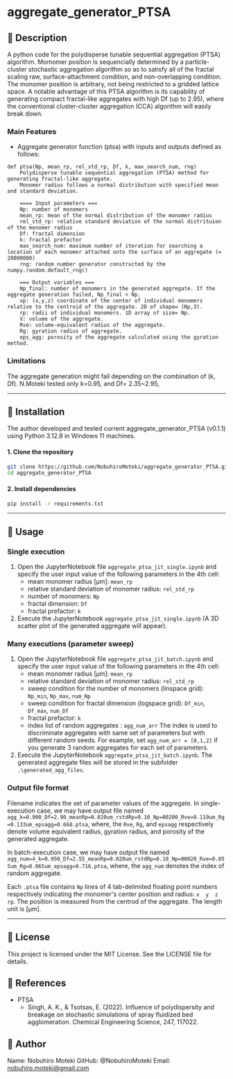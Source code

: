 # aggregate_generator_PTSA

## 📌 Description
A python code for the polydisperse tunable sequential aggregation (PTSA) algorithm. Momomer position is sequencially determined by a particle-cluster stochastic aggregation algorithm so as to satisfy all of the fractal scaling raw, surface-attachment condition, and non-overlapping condition. The monomer position is arbitrary, not being restricted to a gridded lattice space. A notable advantage of this PTSA algorithm is its capability of generating compact fractal-like aggregates with high Df (up to 2.95), where the conventional cluster-cluster aggregation (CCA) algorithm will easily break down.

### Main Features
- Aggregate generator function (ptsa) with inputs and outputs defined as follows:

```
def ptsa(Np, mean_rp, rel_std_rp, Df, k, max_search_num, rng)
    Polydisperse tunable sequential aggregation (PTSA) method for generating fractal-like aggregate.
    Monomer radius follows a normal distribution with specified mean and standard deviation.

    ==== Input parameters ===
    Np: number of monomers
    mean_rp: mean of the normal distribution of the monomer radius
    rel_std_rp: relative standard deviation of the normal distrituion of the monomer radius 
    Df: fractal dimension
    k: fractal prefactor
    max_search_num: maximum number of iteration for searching a location of each monomer attached onto the surface of an aggregate (= 20000000)
    rng: random number generator constructed by the numpy.random.default_rng()

    === Output variables ===
    Np_final: number of monomers in the generated aggregate. If the aggregate generation failed, Np_final < Np.
    xp: (x,y,z) coordinate of the center of individual monomers relative to the centroid of the aggregate. 2D of shape= (Np,3).
    rp: radii of individual monomers. 1D array of size= Np.
    V: volume of the aggregate.
    Rve: volume-equivalent radius of the aggregate.
    Rg: gyration radius of aggregate.
    eps_agg: porosity of the aggregate calculated using the gyration method.
```



### Limitations

The aggregate generation might fail depending on the combination of (k, Df). N.Moteki tested only k=0.95, and Df= 2.35~2.95, 


---

## 🚀 Installation

The author developed and tested current aggregate_generator_PTSA (v0.1.1) using Python 3.12.8 in Windows 11 machines.

#### 1. Clone the repository
```sh
git clone https://github.com/NobuhiroMoteki/aggregate_generator_PTSA.git
cd aggregate_generator_PTSA
```

#### 2. Install dependencies
```sh
pip install -r requirements.txt
```
---

## 🔧 Usage

### Single execution

1. Open the JupyterNotebook file `aggregate_ptsa_jit_single.ipynb` and specify the user input value of the following  parameters in the 4th cell:
   - mean monomer radius [μm]: `mean_rp` 
   - relative standard deviation of monomer radius: `rel_std_rp`
   - number of monomers: `Np`
   - fractal dimension: `Df`
   - fractal prefactor: `k`
2. Execute the JupyterNotebook `aggregate_ptsa_jit_single.ipynb` (A 3D scatter plot of the generated aggregate will appear).

### Many executions (parameter sweep)
1. Open the JupyterNotebook file `aggregate_ptsa_jit_batch.ipynb` and specify the user input value of the following  parameters in the 4th cell:
   - mean monomer radius [μm]: `mean_rp` 
   - relative standard deviation of monomer radius: `rel_std_rp`
   - sweep condition for the number of monomers (linspace grid): `Np_min`, `Np_max`, `num_Np`
   - sweep condition for fractal dimension (logspace grid): `Df_min`, `Df_max`, `num_Df`
   - fractal prefactor: `k`
   - index list of random aggregates : `agg_num_arr`
  The index is used to discriminate aggregates with same set of parameters but with different random seeds. For example, set `agg_num_arr = [0,1,2]` if you generate 3 random aggregates for each set of parameters.
2. Execute the JupyterNotebook `aggregate_ptsa_jit_batch.ipynb`. The generated aggregate files will be stored in the subfolder `.\generated_agg_files`.

### Output file format
Filename indicates the set of parameter values of the aggregate.
In single-execution case, we may have output file named
`agg_k=0.900_Df=2.90_meanRp=0.020um_rstdRp=0.10_Np=00200_Rve=0.119um_Rg=0.133um_epsagg=0.668.ptsa`,
where, the `Rve`, `Rg`, and `epsagg` respectively denote volume equivalent radius, gyration radius, and porosity of the generated aggregate.

In batch-execution case, we may have output file named
`agg_num=4_k=0.950_Df=2.55_meanRp=0.020um_rstdRp=0.10_Np=00020_Rve=0.055um_Rg=0.065um_epsagg=0.716.ptsa`,
where, the `agg_num` denotes the index of random aggregate.

Each `.ptsa` file contains `Np` lines of 4 tab-delimited floating point numbers respectively indicating the monomer's center position and radius: `x  y  z  rp`. The position is measured from the centrod of the aggregate. The length unit is [μm].

---

## 📝 License
This project is licensed under the MIT License. See the LICENSE file for details.

## 📖 References
- PTSA
    - Singh, A. K., & Tsotsas, E. (2022). Influence of polydispersity and breakage on stochastic simulations of spray fluidized bed agglomeration. Chemical Engineering Science, 247, 117022.



## 📢 Author
Name: Nobuhiro Moteki
GitHub: @NobuhiroMoteki
Email: nobuhiro.moteki@gmail.com


